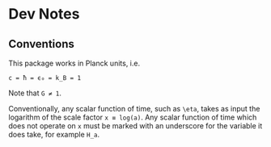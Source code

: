 
# Dev Notes

## Conventions
This package works in Planck units, i.e.

``c = ħ = ϵ₀ = k_B = 1``

Note that `G ≠ 1`.

Conventionally, any scalar function of time, such as `\eta`, takes as input the logarithm of the scale factor `x ≡ log(a)`. Any scalar function of time which does not operate on `x` must be marked with an underscore for the variable it does take, for example `H_a`.
